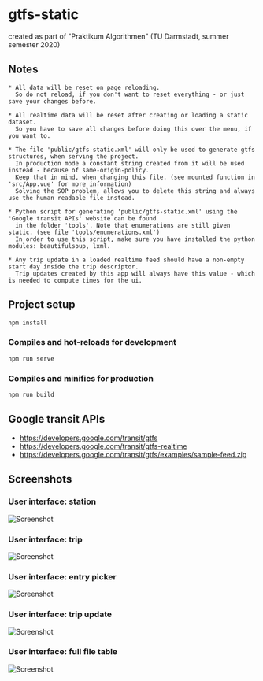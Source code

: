 # gtfs-static
created as part of "Praktikum Algorithmen" (TU Darmstadt, summer semester 2020)

## Notes
```
* All data will be reset on page reloading.
  So do not reload, if you don't want to reset everything - or just save your changes before.

* All realtime data will be reset after creating or loading a static dataset.
  So you have to save all changes before doing this over the menu, if you want to.

* The file 'public/gtfs-static.xml' will only be used to generate gtfs structures, when serving the project.
  In production mode a constant string created from it will be used instead - because of same-origin-policy.
  Keep that in mind, when changing this file. (see mounted function in 'src/App.vue' for more information)
  Solving the SOP problem, allows you to delete this string and always use the human readable file instead.

* Python script for generating 'public/gtfs-static.xml' using the 'Google transit APIs' website can be found
  in the folder 'tools'. Note that enumerations are still given static. (see file 'tools/enumerations.xml')
  In order to use this script, make sure you have installed the python modules: beautifulsoup, lxml.
  
* Any trip update in a loaded realtime feed should have a non-empty start day inside the trip descriptor.
  Trip updates created by this app will always have this value - which is needed to compute times for the ui.
```

## Project setup
```
npm install
```

### Compiles and hot-reloads for development
```
npm run serve
```

### Compiles and minifies for production
```
npm run build
```

## Google transit APIs
* https://developers.google.com/transit/gtfs
* https://developers.google.com/transit/gtfs-realtime
* https://developers.google.com/transit/gtfs/examples/sample-feed.zip

## Screenshots

### User interface: station
![Screenshot](/screenshots/station.png?raw=true)

### User interface: trip
![Screenshot](/screenshots/trip.png?raw=true)

### User interface: entry picker
![Screenshot](/screenshots/picker.png?raw=true)

### User interface: trip update
![Screenshot](/screenshots/realtime.png?raw=true)

### User interface: full file table
![Screenshot](/screenshots/file.png?raw=true)
